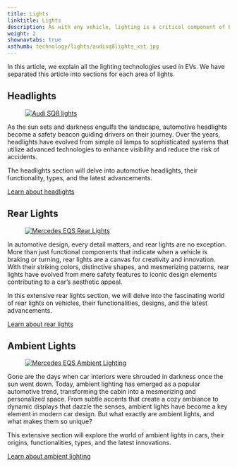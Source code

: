 ```yaml
---
title: Lights
linktitle: Lights
description: As with any vehicle, lighting is a critical component of EVs, and many manufacturers have equipped their EVs with advanced lighting technology.
weight: 2
shownavtabs: true
xsthumb: technology/lights/audisq8lights_xst.jpg
---
```

<!-- markdownlint-disable MD033 -->

In this article, we explain all the lighting technologies used in EVs. We have separated this article into sections for each area of lights.

## Headlights

<figure>
    <a href="headlights">
    <img src="https://media.evkx.net/multimedia/technology/lights/audisq8lights_st.jpg" alt="Audi SQ8 lights" title="Audi SQ8 lights" class="img-fluid">
    </a>
</figure>

As the sun sets and darkness engulfs the landscape, automotive headlights become a safety beacon guiding drivers on their journey. Over the years, headlights have evolved from simple oil lamps to sophisticated systems that utilize advanced technologies to enhance visibility and reduce the risk of accidents.

The headlights section will delve into automotive headlights, their functionality, types, and the latest advancements.

[Learn about headlights](headlights)

## Rear Lights

<figure>
    <a href="rearlights">
    <img src="https://media.evkx.net/multimedia/technology/lights/rearlights/eqsrearlights_st.jpg" alt="Mercedes EQS Rear Lights" title="Mercedes EQS Rear Lights" class="img-fluid">
    </a>
</figure>

In automotive design, every detail matters, and rear lights are no exception. More than just functional components that indicate when a vehicle is braking or turning, rear lights are a canvas for creativity and innovation. With their striking colors, distinctive shapes, and mesmerizing patterns, rear lights have evolved from mere safety features to iconic design elements contributing to a car’s aesthetic appeal.

In this extensive rear lights section, we will delve into the fascinating world of rear lights on vehicles, their functionalities, designs, and the latest advancements.

[Learn about rear lights](rearlights)

## Ambient Lights

<figure>
    <a href="ambientlighting">
    <img src="https://media.evkx.net/multimedia/technology/lights/ambientlighting/mercedeseqsambientlighting_1_st.jpg" alt="Mercedes EQS Ambient Lighting" title="Mercedes EQS Ambient Lighting" class="img-fluid">
    </a>
</figure>

Gone are the days when car interiors were shrouded in darkness once the sun went down. Today, ambient lighting has emerged as a popular automotive trend, transforming the cabin into a mesmerizing and personalized space. From subtle accents that create a cozy ambiance to dynamic displays that dazzle the senses, ambient lights have become a key element in modern car design. But what exactly are ambient lights, and what makes them so unique?

This extensive section will explore the world of ambient lights in cars, their origins, functionalities, types, and the latest innovations.

[Learn about ambient lighting](ambientlighting)
